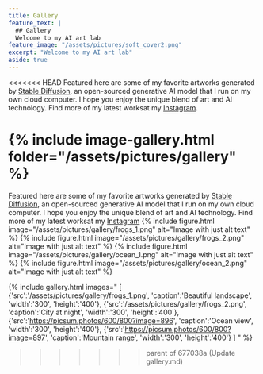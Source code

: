 ```yaml
---
title: Gallery
feature_text: |
  ## Gallery
  Welcome to my AI art lab
feature_image: "/assets/pictures/soft_cover2.png"
excerpt: "Welcome to my AI art lab"
aside: true
---
```


<<<<<<< HEAD
Featured here are some of my favorite artworks generated by [Stable Diffusion](https://en.wikipedia.org/wiki/Stable_Diffusion), an open-sourced generative AI model that I run on my own cloud computer. I hope you enjoy the unique blend of art and AI technology. Find more of my latest worksat my [Instagram](https://www.instagram.com/anranandychen/?hl=en).

{% include image-gallery.html folder="/assets/pictures/gallery" %}
=======
Featured here are some of my favorite artworks generated by [Stable Diffusion](https://en.wikipedia.org/wiki/Stable_Diffusion), an open-sourced generative AI model that I run on my own cloud computer. I hope you enjoy the unique blend of art and AI technology. Find more of my latest worksat my [Instagram](https://www.instagram.com/anranandychen/?hl=en)
{% include figure.html image="/assets/pictures/gallery/frogs_1.png" alt="Image with just alt text" %}
{% include figure.html image="/assets/pictures/gallery/frogs_2.png" alt="Image with just alt text" %}
{% include figure.html image="/assets/pictures/gallery/ocean_1.png" alt="Image with just alt text" %}
{% include figure.html image="/assets/pictures/gallery/ocean_2.png" alt="Image with just alt text" %}

{% include gallery.html images="
  [
    {'src':'/assets/pictures/gallery/frogs_1.png', 'caption':'Beautiful landscape', 'width':'300', 'height':'400'},
    {'src':'/assets/pictures/gallery/frogs_2.png', 'caption':'City at night', 'width':'300', 'height':'400'},
    {'src':'https://picsum.photos/600/800?image=896', 'caption':'Ocean view', 'width':'300', 'height':'400'},
    {'src':'https://picsum.photos/600/800?image=897', 'caption':'Mountain range', 'width':'300', 'height':'400'}
  ]
" %}
>>>>>>> parent of 677038a (Update gallery.md)
